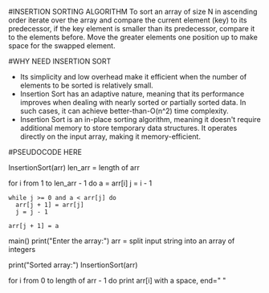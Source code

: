 #INSERTION SORTING ALGORITHM
To sort an array of size N in ascending order iterate over the array and compare the current element (key) to its predecessor,
if the key element is smaller than its predecessor, compare it to the elements before.
Move the greater elements one position up to make space for the swapped element.

#WHY NEED INSERTION SORT

- Its simplicity and low overhead make it efficient when the number of elements to be sorted is relatively small.
- Insertion Sort has an adaptive nature, meaning that its performance improves when dealing with nearly sorted or partially sorted data. In such cases, it can achieve better-than-O(n^2) time complexity.
- Insertion Sort is an in-place sorting algorithm, meaning it doesn't require additional memory to store temporary data structures. It operates directly on the input array, making it memory-efficient.

#PSEUDOCODE HERE 

InsertionSort(arr)
len_arr = length of arr

for i from 1 to len_arr - 1 do
a = arr[i]
j = i - 1

    while j >= 0 and a < arr[j] do
      arr[j + 1] = arr[j]
      j = j - 1

    arr[j + 1] = a

main()
print("Enter the array:")
arr = split input string into an array of integers

print("Sorted array:")
InsertionSort(arr)

for i from 0 to length of arr - 1 do
print arr[i] with a space, end=" "
